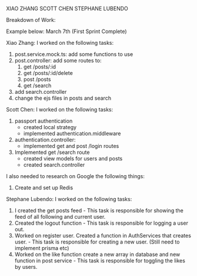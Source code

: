 XIAO ZHANG
SCOTT CHEN
STEPHANE LUBENDO

Breakdown of Work:

Example below:
March 7th (First Sprint Complete)

Xiao Zhang:
I worked on the following tasks:

1. post.service.mock.ts: add some functions to use
2. post.controller: add some routes to:
   1) get /posts/:id
   2) get /posts/:id/delete
   3) post /posts
   4) get /search
3. add search.controller
4. change the ejs files in posts and search

Scott Chen:
I worked on the following tasks:

1. passport authentication
    - created local strategy
    - implemented authentication.middleware
2. authentication.controller:
    - implemented get and post /login routes
3. Implemented get /search route
    - created view models for users and posts
    - created search.controller

I also needed to research on Google the following things:

1. Create and set up Redis

Stephane Lubendo:
I worked on the following tasks:

1. I created the get posts feed - This task is responsible for showing the feed of all following and current user.
2. Created the logout function - This task is responsible for logging a user out.
3. Worked on register user. Created a function in AuthServices that creates user. - This task is responsible for creating a new user. (Still need to implement prisma etc)
4. Worked on the like function create a new array in database and new function in post service - This task is responsible for toggling the likes by users.
